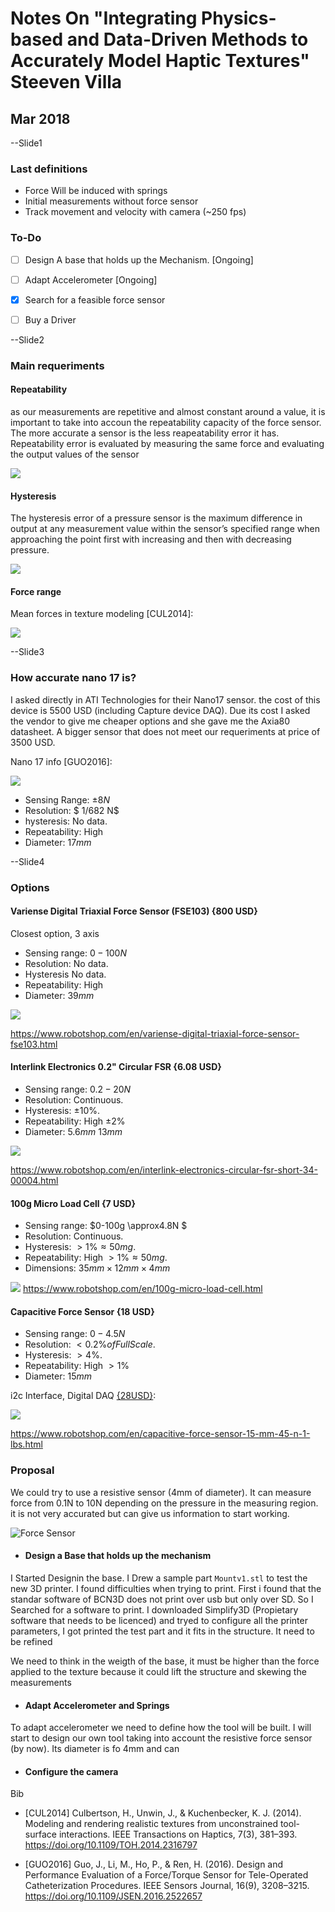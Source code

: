 # Notes On "Integrating Physics-based and Data-Driven Methods to Accurately Model Haptic Textures"  Steeven Villa


## Mar 2018

--Slide1

### Last definitions

- Force Will be induced with springs
- Initial measurements without force sensor
- Track movement and velocity with camera (~250 fps)

### To-Do

* [ ] Design A base that holds up the Mechanism. [Ongoing]
* [ ] Adapt Accelerometer [Ongoing]
* [x] Search for a feasible force sensor
* [ ] Buy a Driver


--Slide2

### Main requeriments

#### Repeatability

as our measurements are repetitive and almost constant around a value, it is important to take into accoun the repeatability capacity of the force sensor. The more accurate a sensor is the less reapeatability error it has.
Repeatability error is evaluated by measuring the same force and evaluating the output values of the sensor

![](2018-03-05-00-20-16.png)

#### Hysteresis

The hysteresis error of a pressure sensor is the maximum difference in output at any measurement value within the sensor’s specified range when approaching the point first with increasing and then with decreasing pressure.

![](2018-03-05-01-41-42.png)

#### Force range

Mean forces in texture modeling [CUL2014]:

![](2018-03-04-23-04-40.png)

--Slide3

### How accurate nano 17 is?
I asked directly in ATI Technologies for their Nano17 sensor. the cost of this device is 5500 USD (including Capture device DAQ). Due its cost I asked the vendor to give me cheaper options and she gave me the Axia80 datasheet. A bigger sensor that does not meet our requeriments at price of 3500 USD.

Nano 17 info [GUO2016]:

![](2018-03-05-00-26-34.png)

- Sensing Range: $\pm 8 N$
- Resolution: $ 1/682 N$
- hysteresis: No data.
- Repeatability: High
- Diameter: $17 mm$

--Slide4

### Options
#### Variense Digital Triaxial Force Sensor (FSE103) \{800 USD}

Closest option, 3 axis

- Sensing range: $0-100 N$
- Resolution: No data.
- Hysteresis No data.
- Repeatability: High
- Diameter: $39 mm$

![](2018-03-05-03-03-39.png)

https://www.robotshop.com/en/variense-digital-triaxial-force-sensor-fse103.html

#### Interlink Electronics 0.2" Circular FSR \{6.08 USD}

- Sensing range: $0.2-20 N$
- Resolution: Continuous.
- Hysteresis: $\pm 10\%$.
- Repeatability: High $\pm 2\%$
- Diameter: $5.6 mm$ $13 mm$

![](2018-03-05-03-13-52.png)

https://www.robotshop.com/en/interlink-electronics-circular-fsr-short-34-00004.html

#### 100g Micro Load Cell \{7 USD}

- Sensing range: $0-100g \approx4.8N $
- Resolution: Continuous.
- Hysteresis: $>1\% \approx 50mg$.
- Repeatability: High $>1\% \approx 50mg$.
- Dimensions: $35mm \times12mm \times4mm$

![](2018-03-05-03-20-39.png)
https://www.robotshop.com/en/100g-micro-load-cell.html

#### Capacitive Force Sensor \{18 USD}

- Sensing range: $0-4.5 N$
- Resolution: $< 0.2\% of Full Scale$.
- Hysteresis: $>4\%$.
- Repeatability: High $>1\%$
- Diameter: $15 mm$

i2c Interface, Digital DAQ
[{28USD}](https://www.robotshop.com/en/capacitive-force-sensor-electronics-daq-analog-i2c-output.html):

![](2018-03-05-03-29-14.png)

https://www.robotshop.com/en/capacitive-force-sensor-15-mm-45-n-1-lbs.html

### Proposal

We could try to use a resistive sensor (4mm of diameter). It can measure force from 0.1N to 10N depending on the pressure in the measuring region. it is not very accurated but can give us information to start working.

 ![Force Sensor](2018-03-04-21-10-28.png)

- #### Design a Base that holds up the mechanism

I Started Designin the base. I Drew a sample part ```Mountv1.stl``` to test the new 3D printer. I found difficulties when trying to print. First i found that the standar software of BCN3D does not print over usb but only over SD. So I Searched for a software to print. I downloaded Simplify3D (Propietary software that needs to be licenced) and tryed to configure all the printer parameters, I got printed the test part and it fits in the structure. It need to be refined

We need to think in the weigth of the base, it must be higher than the force applied to the texture because it could lift the structure and skewing the measurements

- #### Adapt Accelerometer and Springs

To adapt accelerometer we need to define how the tool will be built. I will start to design our own tool taking into account the resistive force sensor (by now). Its diameter is fo 4mm and can

- #### Configure the camera


Bib

* [CUL2014] Culbertson, H., Unwin, J., & Kuchenbecker, K. J. (2014). Modeling and rendering realistic textures from unconstrained tool-surface interactions. IEEE Transactions on Haptics, 7(3), 381–393. https://doi.org/10.1109/TOH.2014.2316797

* [GUO2016] Guo, J., Li, M., Ho, P., & Ren, H. (2016). Design and Performance Evaluation of a Force/Torque Sensor for Tele-Operated Catheterization Procedures. IEEE Sensors Journal, 16(9), 3208–3215. https://doi.org/10.1109/JSEN.2016.2522657